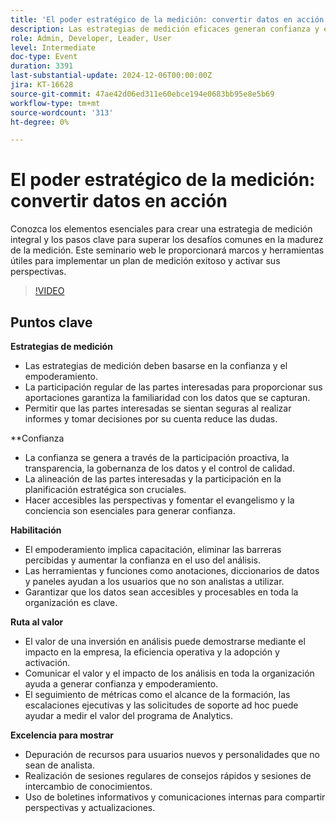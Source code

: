 ```yaml
---
title: 'El poder estratégico de la medición: convertir datos en acción'
description: Las estrategias de medición eficaces generan confianza y empoderamiento al involucrar a las partes interesadas, garantizar la familiaridad de los datos y fomentar la confianza en la toma de decisiones, mientras que la confianza se establece a través de la transparencia, la gobernanza de los datos y la alineación de las partes interesadas, y el empoderamiento se logra a través de la capacitación, las herramientas accesibles y los datos procesables, todo lo cual contribuye a demostrar el valor del análisis a través del impacto empresarial y la eficiencia operativa.
role: Admin, Developer, Leader, User
level: Intermediate
doc-type: Event
duration: 3391
last-substantial-update: 2024-12-06T00:00:00Z
jira: KT-16628
source-git-commit: 47ae42d06ed311e60ebce194e0683bb95e8e5b69
workflow-type: tm+mt
source-wordcount: '313'
ht-degree: 0%

---
```



# El poder estratégico de la medición: convertir datos en acción

Conozca los elementos esenciales para crear una estrategia de medición integral y los pasos clave para superar los desafíos comunes en la madurez de la medición. Este seminario web le proporcionará marcos y herramientas útiles para implementar un plan de medición exitoso y activar sus perspectivas.

>[!VIDEO](https://video.tv.adobe.com/v/3440935/?learn=on&enablevpops)

## Puntos clave

**Estrategias de medición**

* Las estrategias de medición deben basarse en la confianza y el empoderamiento.
* La participación regular de las partes interesadas para proporcionar sus aportaciones garantiza la familiaridad con los datos que se capturan.
* Permitir que las partes interesadas se sientan seguras al realizar informes y tomar decisiones por su cuenta reduce las dudas.

**Confianza

* La confianza se genera a través de la participación proactiva, la transparencia, la gobernanza de los datos y el control de calidad.
* La alineación de las partes interesadas y la participación en la planificación estratégica son cruciales.
* Hacer accesibles las perspectivas y fomentar el evangelismo y la conciencia son esenciales para generar confianza.

**Habilitación**

* El empoderamiento implica capacitación, eliminar las barreras percibidas y aumentar la confianza en el uso del análisis.
* Las herramientas y funciones como anotaciones, diccionarios de datos y paneles ayudan a los usuarios que no son analistas a utilizar.
* Garantizar que los datos sean accesibles y procesables en toda la organización es clave.

**Ruta al valor**

* El valor de una inversión en análisis puede demostrarse mediante el impacto en la empresa, la eficiencia operativa y la adopción y activación.
* Comunicar el valor y el impacto de los análisis en toda la organización ayuda a generar confianza y empoderamiento.
* El seguimiento de métricas como el alcance de la formación, las escalaciones ejecutivas y las solicitudes de soporte ad hoc puede ayudar a medir el valor del programa de Analytics.

**Excelencia para mostrar**

* Depuración de recursos para usuarios nuevos y personalidades que no sean de analista.
* Realización de sesiones regulares de consejos rápidos y sesiones de intercambio de conocimientos.
* Uso de boletines informativos y comunicaciones internas para compartir perspectivas y actualizaciones.

